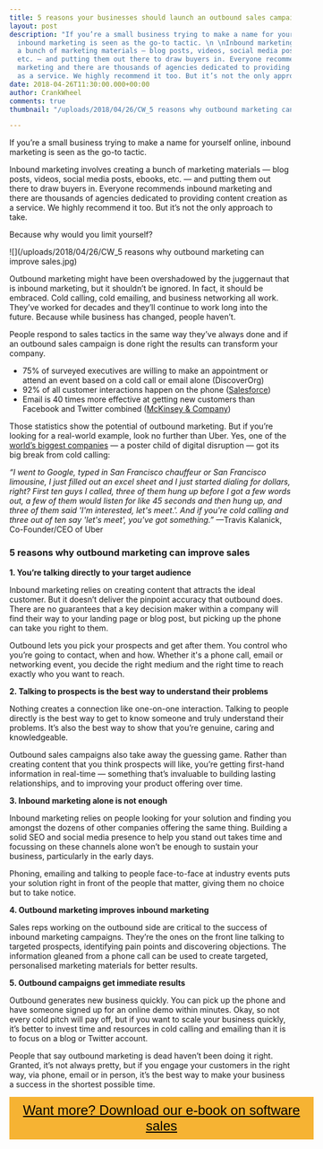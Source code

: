 ```yaml
---
title: 5 reasons your businesses should launch an outbound sales campaign
layout: post
description: "If you’re a small business trying to make a name for yourself online,
  inbound marketing is seen as the go-to tactic. \n \nInbound marketing involves creating
  a bunch of marketing materials — blog posts, videos, social media posts, ebooks,
  etc. — and putting them out there to draw buyers in. Everyone recommends inbound
  marketing and there are thousands of agencies dedicated to providing content creation
  as a service. We highly recommend it too. But it’s not the only approach to take. "
date: 2018-04-26T11:30:00.000+00:00
author: CrankWheel
comments: true
thumbnail: "/uploads/2018/04/26/CW_5 reasons why outbound marketing can improve sales.jpg"

---
```

If you’re a small business trying to make a name for yourself online, inbound marketing is seen as the go-to tactic.

Inbound marketing involves creating a bunch of marketing materials — blog posts, videos, social media posts, ebooks, etc. — and putting them out there to draw buyers in. Everyone recommends inbound marketing and there are thousands of agencies dedicated to providing content creation as a service. We highly recommend it too. But it’s not the only approach to take.

Because why would you limit yourself?

![](/uploads/2018/04/26/CW_5 reasons why outbound marketing can improve sales.jpg)

Outbound marketing might have been overshadowed by the juggernaut that is inbound marketing, but it shouldn’t be ignored. In fact, it should be embraced. Cold calling, cold emailing, and business networking all work. They’ve worked for decades and they’ll continue to work long into the future. Because while business has changed, people haven’t.

People respond to sales tactics in the same way they’ve always done and if an outbound sales campaign is done right the results can transform your company.

* 75% of surveyed executives are willing to make an appointment or attend an event based on a cold call or email alone (DiscoverOrg)
* 92% of all customer interactions happen on the phone ([Salesforce](https://www.salesforce.com/blog/2015/04/sales-hierarchy-lead-data-needs-gp.html))
* Email is 40 times more effective at getting new customers than Facebook and Twitter combined ([McKinsey & Company](https://www.mckinsey.com/business-functions/marketing-and-sales/our-insights/why-marketers-should-keep-sending-you-emails))

Those statistics show the potential of outbound marketing. But if you’re looking for a real-world example, look no further than Uber. Yes, one of the [world’s biggest companies](https://itrate.co/) — a poster child of digital disruption — got its big break from cold calling:

_“I went to Google, typed in San Francisco chauffeur or San Francisco limousine, I just filled out an excel sheet and I just started dialing for dollars, right? First ten guys I called, three of them hung up before I got a few words out, a few of them would listen for like 45 seconds and then hung up, and three of them said 'I'm interested, let's meet.'. And if you're cold calling and three out of ten say 'let's meet', you've got something.”_ —Travis Kalanick, Co-Founder/CEO of Uber

### 5 reasons why outbound marketing can improve sales

**1. You’re talking directly to your target audience**

Inbound marketing relies on creating content that attracts the ideal customer. But it doesn’t deliver the pinpoint accuracy that outbound does. There are no guarantees that a key decision maker within a company will find their way to your landing page or blog post, but picking up the phone can take you right to them.

Outbound lets you pick your prospects and get after them. You control who you’re going to contact, when and how. Whether it's a phone call, email or networking event, you decide the right medium and the right time to reach exactly who you want to reach.

**2. Talking to prospects is the best way to understand their problems**

Nothing creates a connection like one-on-one interaction. Talking to people directly is the best way to get to know someone and truly understand their problems. It’s also the best way to show that you’re genuine, caring and knowledgeable.

Outbound sales campaigns also take away the guessing game. Rather than creating content that you think prospects will like, you’re getting first-hand information in real-time — something that’s invaluable to building lasting relationships, and to improving your product offering over time.

**3. Inbound marketing alone is not enough**

Inbound marketing relies on people looking for your solution and finding you amongst the dozens of other companies offering the same thing. Building a solid SEO and social media presence to help you stand out takes time and focussing on these channels alone won’t be enough to sustain your business, particularly in the early days.

Phoning, emailing and talking to people face-to-face at industry events puts your solution right in front of the people that matter, giving them no choice but to take notice.

**4. Outbound marketing improves inbound marketing**

Sales reps working on the outbound side are critical to the success of inbound marketing campaigns. They’re the ones on the front line talking to targeted prospects, identifying pain points and discovering objections. The information gleaned from a phone call can be used to create targeted, personalised marketing materials for better results.

**5. Outbound campaigns get immediate results**

Outbound generates new business quickly. You can pick up the phone and have someone signed up for an online demo within minutes. Okay, so not every cold pitch will pay off, but if you want to scale your business quickly, it’s better to invest time and resources in cold calling and emailing than it is to focus on a blog or Twitter account.

People that say outbound marketing is dead haven’t been doing it right. Granted, it’s not always pretty, but if you engage your customers in the right way, via phone, email or in person, it’s the best way to make your business a success in the shortest possible time.

<style> .btn-signup { padding-top: 11px !important; border-radius: 0px !important; background-color: #f6b333; text-align: center; padding: 10px 20px !important; border: 0px !important; width: 100%; margin-bottom: 20px; } .btn-signup a { color: black !important; font-family: 'Titillium Web', sans-serif; font-size: 24px !important; font-weight: normal !important; } </style>

<div class="btn-signup"><a style="cursor: pointer;" href="/sign-up-to-download">Want more? Download our e-book on software sales</a></div>